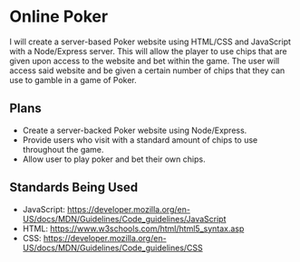 # **Online Poker**
I will create a server-based Poker website using HTML/CSS and JavaScript with a Node/Express server. This will allow the player to use chips that are given upon access to the website and bet within the game. The user will access said website and be given a certain number of chips that they can use to gamble in a game of Poker.

## **Plans**
  - Create a server-backed Poker website using Node/Express.
  - Provide users who visit with a standard amount of chips to use throughout the game.
  - Allow user to play poker and bet their own chips.
  
## **Standards Being Used**
- JavaScript: https://developer.mozilla.org/en-US/docs/MDN/Guidelines/Code_guidelines/JavaScript
- HTML: https://www.w3schools.com/html/html5_syntax.asp
- CSS: https://developer.mozilla.org/en-US/docs/MDN/Guidelines/Code_guidelines/CSS
